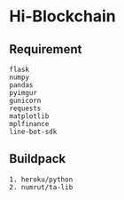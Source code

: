 # Hi-Blockchain

## Requirement

    flask
    numpy
    pandas
    pyimgur
    gunicorn
    requests
    matplotlib
    mplfinance
    line-bot-sdk

## Buildpack

    1. heroku/python
    2. numrut/ta-lib